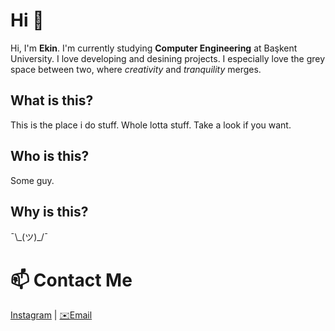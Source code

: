 <!--
**ekinakkaya/ekinakkaya** is a ✨ _special_ ✨ repository because its `README.md` (this file) appears on your GitHub profile.

Here are some ideas to get you started:

- 🔭 I’m currently working on ...
- 🌱 I’m currently learning ...
- 👯 I’m looking to collaborate on ...
- 🤔 I’m looking for help with ...
- 💬 Ask me about ...
- 📫 How to reach me: ...
- 😄 Pronouns: ...
- ⚡ Fun fact: ...
-->
# Hi 👋

Hi, I'm **Ekin**. I'm currently studying **Computer Engineering** at Başkent University.
I love developing and desining projects. I especially love the grey space between two, where *creativity* and *tranquility* merges.

## What is this?

This is the place i do stuff. Whole lotta stuff. Take a look if you want.

## Who is this?

Some guy.

## Why is this?

¯\\\_(ツ)\_/¯

# 📫 Contact Me

[Instagram](https://www.instagram.com/ekinnakkaya/) | [✉️Email](mailto:midamnuvas@gmail.com)
